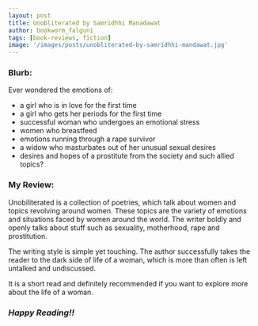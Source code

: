 ```yaml
---
layout: post
title: Unobliterated by Samridhhi Manadawat
author: bookworm_falguni
tags: [book-reviews, fiction]
image: '/images/posts/unobliterated-by-samridhhi-mandawat.jpg'
---
```

### **Blurb:**
Ever wondered the emotions of:
- a girl who is in love for the first time
- a girl who gets her periods for the first time
- successful woman who undergoes an emotional stress
- women who breastfeed
- emotions running through a rape survivor
- a widow who masturbates out of her unusual sexual desires
- desires and hopes of a prostitute from the society
and such allied topics?

### **My Review:**
Unobiliterated is a collection of poetries, which talk about women and topics revolving around women. These topics are the variety of emotions and situations faced by women around the world.
The writer boldly and openly talks about stuff such as sexuality, motherhood, rape and prostitution.

The writing style is simple yet touching. The author successfully takes the reader to the dark side of life of a woman, which is more than often is left untalked and undiscussed.

It is a short read and definitely recommended if you want to explore more about the life of a woman.

### ***Happy Reading!!***
